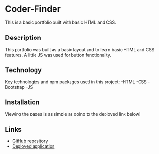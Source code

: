 # Coder-Finder
This is a basic portfolio built with basic HTML and CSS.

## Description
This portfolio was built as a basic layout and to learn basic HTML and CSS features. A little JS was used for button functionality.

## Technology
Key technologies and npm packages used in this project:
-HTML
-CSS
-Bootstrap
-JS

## Installation
Viewing the pages is as simple as going to the deployed link below!

## Links
- [GitHub repository](https://github.com/kekehua/Portfolio)
- [Deployed application]( https://kekehua.github.io/Portfolio/)

